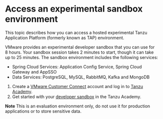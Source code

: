 # Access an experimental sandbox environment

This topic describes how you can access a hosted experimental Tanzu Application Platform
(formerly known as TAP) environment.

VMware provides an experimental developer sandbox that you can use for 8
hours.
Your sandbox session takes 2 minutes to start, though it can take up to 25 minutes.
The sandbox environment includes the following services:

- Spring Cloud Services: Application Config Service, Spring Cloud Gateway and AppSSO
- Data Services: PostgreSQL, MySQL, RabbitMQ, Kafka and MongoDB

1. Create a [VMware Customer Connect](https://customerconnect.vmware.com) account and log in to [Tanzu Academy](https://tanzu.academy/home).
2. Get started with your [developer sandbox](https://tanzu.academy/guides/developer-sandbox) in the Tanzu Academy.

**Note** This is an evaluation environment only, do not use it for production applications or to
store sensitive data.
